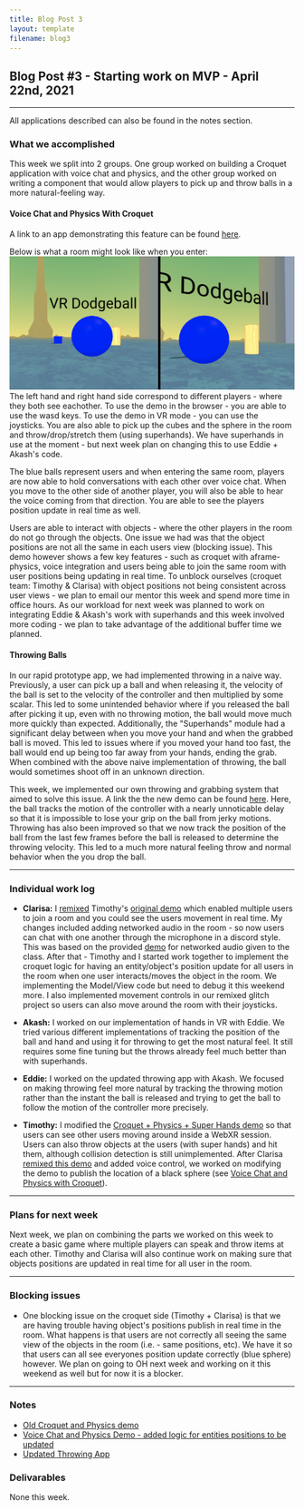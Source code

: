 ```yaml
---
title: Blog Post 3
layout: template
filename: blog3
---
```


## Blog Post #3 - Starting work on MVP - April 22nd, 2021

<hr>

All applications described can also be found in the notes section.

### What we accomplished

This week we split into 2 groups. One group worked on building a Croquet application with voice chat and physics, and the other group worked on writing a component that would allow players to pick up and throw balls in a more natural-feeling way.

#### Voice Chat and Physics With Croquet

A link to an app demonstrating this feature can be found [here](https://cate-edit.glitch.me/).

Below is what a room might look like when you enter: ![](./images/blog3-demo.png)
The left hand and right hand side correspond to different players - where they both see eachother. To use the demo in the browser - you are able to use the wasd keys. To use the demo in VR mode - you can use the joysticks. You are also able to pick up the cubes and the sphere in the room and throw/drop/stretch them (using superhands). We have superhands in use at the moment - but next week plan on changing this to use Eddie + Akash's code.

The blue balls represent users and when entering the same room, players are now able to hold conversations with each other over voice chat. When you move to the other side of another player, you will also be able to hear the voice coming from that direction. You are able to see the players position update in real time as well.

Users are able to interact with objects - where the other players in the room do not go through the objects. One issue we had was that the object positions are not all the same in each users view (blocking issue). This demo however shows a few key features - such as croquet with aframe-physics, voice integration and users being able to join the same room with user positions being updating in real time. To unblock ourselves (croquet team: Timothy & Clarisa) with object positions not being consistent across user views - we plan to email our mentor this week and spend more time in office hours. As our workload for next week was planned to work on integrating Eddie & Akash's work with superhands and this week involved more coding - we plan to take advantage of the additional buffer time we planned.


#### Throwing Balls

In our rapid prototype app, we had implemented throwing in a naive way. Previously, a user can pick up a ball and when releasing it, the velocity of the ball is set to the velocity of the controller and then multiplied by some scalar. This led to some unintended behavior where if you released the ball after picking it up, even with no throwing motion, the ball would move much more quickly than expected. Additionally, the "Superhands" module had a significant delay between when you move your hand and when the grabbed ball is moved. This led to issues where if you moved your hand too fast, the ball would end up being too far away from your hands, ending the grab. When combined with the above naive implementation of throwing, the ball would sometimes shoot off in an unknown direction.

This week, we implemented our own throwing and grabbing system that aimed to solve this issue. A link the the new demo can be found [here](https://aba1.glitch.me/). Here, the ball tracks the motion of the controller with a nearly unnoticable delay so that it is impossible to lose your grip on the ball from jerky motions. Throwing has also been improved so that we now track the position of the ball from the last few frames before the ball is released to determine the throwing velocity. This led to a much more natural feeling throw and normal behavior when the you drop the ball.

<hr>

### Individual work log

- **Clarisa:** I [remixed](https://cate-edit.glitch.me/) Timothy's [original demo](https://super-hands-croquet.glitch.me/) which enabled multiple users to join a room and you could see the users movement in real time. My changes included adding networked audio in the room - so now users can chat with one another through the microphone in a discord style. This was based on the provided [demo](https://glitch.com/edit/#!/uwrl-networked-aframe-audio) for networked audio given to the class. After that - Timothy and I started work together to implement the croquet logic for having an entity/object's position update for all users in the room when one user interacts/moves the object in the room. We implementing the Model/View code but need to debug it this weekend more. I also implemented movement controls in our remixed glitch project so users can also move around the room with their joysticks.

- **Akash:** I worked on our implementation of hands in VR with Eddie. We tried various different implementations of tracking the position of the ball and hand and using it for throwing to get the most natural feel. It still requires some fine tuning but the throws already feel much better than with superhands.

- **Eddie:** I worked on the updated throwing app with Akash. We focused on making throwing feel more natural by tracking the throwing motion rather than the instant the ball is released and trying to get the ball to follow the motion of the controller more precisely.

- **Timothy:** I modified the [Croquet + Physics + Super Hands demo](https://super-hands-croquet.glitch.me/) so that users can see other users moving around inside a WebXR session. Users can also throw objects at the users (with super hands) and hit them, although collision detection is still unimplemented. After Clarisa [remixed this demo](https://cate-edit.glitch.me/) and added voice control, we worked on modifying the demo to publish the location of a black sphere (see [Voice Chat and Physics with Croquet](#voice-chat-and-physics-with-croquet)).

<hr>

### Plans for next week

Next week, we plan on combining the parts we worked on this week to create a basic game where multiple players can speak and throw items at each other. Timothy and Clarisa will also continue work on making sure that objects positions are updated in real time for all user in the room.

<hr>

### Blocking issues

- One blocking issue on the croquet side (Timothy + Clarisa) is that we are having trouble having object's positions publish in real time in the room. What happens is that users are not correctly all seeing the same view of the objects in the room (i.e. - same positions, etc). We have it so that users can all see everyones position update correctly (blue sphere) however. We plan on going to OH next week and working on it this weekend as well but for now it is a blocker.

<hr>

### Notes

- [Old Croquet and Physics demo](https://super-hands-croquet.glitch.me/)
- [Voice Chat and Physics Demo - added logic for entities positions to be updated](https://cate-edit.glitch.me/)
- [Updated Throwing App](https://aba1.glitch.me/)


### Delivarables

None this week.
